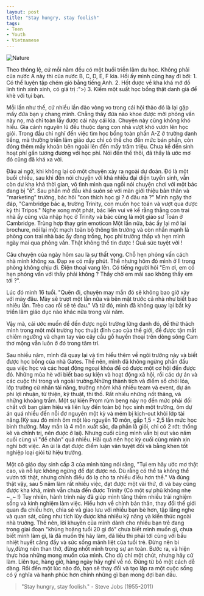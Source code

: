 ```yaml
---
layout: post
title: "Stay hungry, stay foolish"
tags:
- Teen
- Youth
- Vietnamese
---
```

![Nature](http://s19.postimg.org/vdz3u2q0z/Post2_Mathematical_Bridge.jpg)


Theo thông lệ, cứ mỗi năm đều có một buổi triễn lãm du học. Không phải của nước A này thì của nước B, C, D, E, F kia. Hồi ấy mình cũng hay đi bởi: 1. Có thể luyện tập chém gió bằng tiếng Anh. 2. Hốt được về kha khá mớ đồ linh tinh xinh xinh, có giá trị :">) 3. Kiếm một suất học bổng thật danh giá để khè với tụi bạn.

Mỗi lần như thế, cứ nhiều lần đảo vòng vo trong cái hội thảo đó là lại gặp mấy đứa bạn y chang mình. Chẳng thấy đứa nào khoe được mời phỏng vấn này nọ, mà chỉ toàn lấy được cái này cái kia. Chuyện này cũng không khó hiểu. Gia cảnh nguyên lũ đều thuộc dạng con nhà vượt khó vươn lên học giỏi. Trong đầu chỉ nghĩ đến việc tìm học bổng toàn phần A-Z ở trường danh tiếng, mà thường triển lãm giáo dục chỉ có thể cho đến mức bán phần, còn đóng thêm mấy khoản bên ngoài lên đến mấy trăm triệu. Chưa kể đến sinh hoạt phí gần tương đương với học phí. Nói đến thế thôi, đã thấy là ước mơ đó cũng đã khá xa vời.

Đâu ai ngờ, khi không lại có một chuyện xảy ra ngoài dự đoán. Đó là một buổi chiều, sau khi đến nói chuyện với khá nhiều đại diện tuyển sinh, vẫn còn dư kha khá thời gian, vô tình mình qua ngồi nói chuyện chơi với một bác đang bị "ế". Sau phần mở đầu khá suôn sẻ với màn giới thiệu bản thân và "marketing" trường, bác hỏi "con thích học gì ? ở đâu nà ?" Mình ngây thơ đáp, "Cambridge bác ạ, trường Trinity, con muốn học toán và vượt qua được kỳ thi Tripos." Nghe xong một phát, bác liền vui vẻ kể rằng thằng con trai nhà ấy cũng vừa nhập học ở Trinity và bác cũng là một giáo sư Toán ở Cambridge. Trùng hợp thay grin emoticon Một lần nữa, bác ấy lại mở lại brochure, nói lại một mạch toàn bộ thông tin trường và còn nhấn mạnh là phòng con trai nhà bác ấy đang trống, học phí trường thấp và hẹn mình ngày mai qua phỏng vấn. Thật không thể tin được ! Quá sức tuyệt vời !

Câu chuyện của ngày hôm sau là sự thất vọng. Chỗ hẹn phỏng vấn cách nhà mình không xa. Đạp xe có mấy phút. Thế nhưng hôm đó mình ở lì trong phòng không chịu đi. Điện thoại vang lên. Có tiếng người hỏi "Em ơi, em có hẹn phỏng vấn với thầy phải không ? Thầy chờ em mãi sao không thấy em tới ?".

Lúc đó mình 16 tuổi. "Quên đi, chuyện may mắn đó sẽ không bao giờ xảy với mày đâu. Mày sẽ trượt một lần nữa và bẽn mặt trước cả nhà như biết bao nhiêu lần. Trèo cao rồi sẽ té đau." Và từ đó, mình đã không quay lại bất kỳ triển lãm giáo dục nào khác nữa trong vài năm.

Vậy mà, cái ước muốn để đến được ngôi trường lừng danh đó, để thử thách mình trong một môi trường học thuật đỉnh cao của thế giới, để được tận mắt chiêm ngưỡng và chạm tay vào cây cầu gỗ huyền thoại trên dòng sông Cam thơ mộng vẫn luôn ở đó trong tâm trí.

Sau nhiều năm, mình đã quay lại và tìm hiểu thêm về ngôi trường này và biết được học bổng của nhà Gates. Thế nên, mình đã không ngừng phấn đấu qua việc học và các hoạt động ngoại khóa để có được một cơ hội đến được đó. Những mùa hè với biết bao sự kiện và hoạt động xã hội, rồi các dự án và các cuộc thi trong và ngoài trường.Những thành tích và điểm số chói lóa, lớp trưởng cử nhân tài năng, trưởng nhóm khá nhiều team và event, dự án phi lợi nhuận, từ thiện, kỹ thuật, thi thố. Rất nhiều những nốt thăng, và những khoảng trầm. Một sự kiện Prom rùm beng này nọ đến mức phải đối chất với ban giám hiệu và liên lụy đến toàn bộ học sinh một trường, ôm dự án quá nhiều đến nỗi đơ nguyên một kỳ và mém bị kich-out khỏi lớp tài năng.(Kỳ sau đó mình ôm một lèo nguyên 10 môn, gấp 1,5 - 2,5 lần mức học bình thường. May mắn là 4 môn xuất sắc, đa phần là giỏi, chỉ có 2 rớt: thống kê và chính trị, nên được ở lại). Nhưng cuối cùng mình vẫn bị out vào năm cuối cùng vì "để chân" quá nhiều. Hãi quá nên học kỳ cuối cùng mình xin nghỉ bớt việc. An ủi là đạt được điểm luận văn tuyệt đối và bằng khen tốt nghiệp loại giỏi từ hiệu trưởng.

Một cô giáo dạy sinh cấp 3 của mình từng nói rằng, "Tụi em hãy ước mơ thật cao, và nỗ lực không ngừng để đạt được nó. Dù rằng có thể ta không thể vươn tới thật, nhưng chính điều đó lạ cho ta nhiều điều hơn thế." Và đúng thật vậy, sau 5 năm làm rất nhiều việc, đạt được một vài thứ, đi và bay cũng được kha khá, mình vẫn chưa đến được Trinity (Có một sự phũ không nhẹ ~_~ !) Tuy nhiên, hành trình này đã giúp mình tăng thêm nhiều trải nghiệm sống và kinh nghiệm làm việc. Hiểu hơn về chính bản thân, thay đổi thế giới quan đa chiều hơn, chia sẻ và giao lưu với nhiều bạn bè hơn, tập lắng nghe và quan sát, cũng như tích lũy được khá nhiều kỹ năng và kiến thức ngoài nhà trường. Thế nên, lời khuyên của mình dành cho nhiều bạn trẻ đang trong giai đoạn "khủng hoảng tuổi 20 gì đó" chưa biết mình muốn gì, chưa biết mình làm gì, là đã muốn thì hãy làm, đã liều thì phải tới cùng với bầu nhiệt huyết căng đầy và sức sống mãnh liệt của tuổi trẻ. Đừng nên bi lụy,đừng nên than thở, đừng nhốt mình trong sự an toàn. Bước ra, và hiện thực hóa những mong muốn của mình. Cho dù chỉ một chút, nhưng hãy cứ làm. Liên tục, hàng giờ, hàng ngày hãy nghĩ về nó. Đừng từ bỏ một cách dễ dàng. Rồi đến một lúc nào đó, bạn sẽ thay đổi và tạo lập ra một cuộc sống có ý nghĩa và hạnh phúc hơn chính những gì bạn mong đợi ban đầu.

>"Stay hungry, stay foolish." - Steve Jobs (1955-2011)